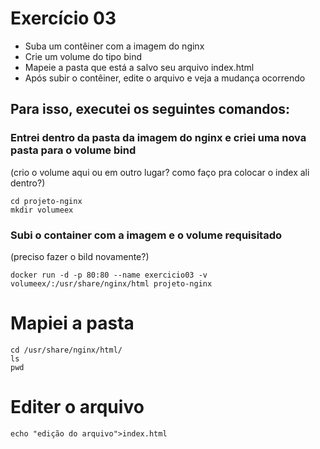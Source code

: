 # Exercício 03
- Suba um contêiner com a imagem do nginx
- Crie um volume do tipo bind
- Mapeie a pasta que está a salvo seu arquivo index.html
- Após subir o contêiner, edite o arquivo e veja a mudança ocorrendo

## Para isso, executei os seguintes comandos:
### Entrei dentro da pasta da imagem do nginx e criei uma nova pasta para o volume bind 
(crio o volume aqui ou em outro lugar? como faço pra colocar o index ali dentro?)
```
cd projeto-nginx
mkdir volumeex
```
### Subi o container com a imagem e o volume requisitado
(preciso fazer o bild novamente?)
```
docker run -d -p 80:80 --name exercicio03 -v volumeex/:/usr/share/nginx/html projeto-nginx
```
# Mapiei a pasta
```
cd /usr/share/nginx/html/
ls
pwd
```
# Editer o arquivo
```
echo "edição do arquivo">index.html
```

